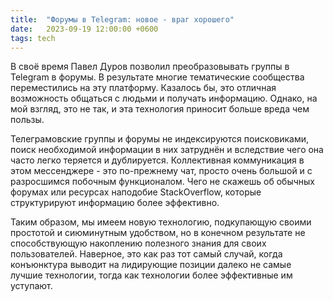 ```yaml
---
title:  "Форумы в Telegram: новое - враг хорошего"
date:   2023-09-19 12:00:00 +0600
tags: tech
---
```

В своё время Павел Дуров позволил преобразовывать группы в Telegram в форумы. В результате многие тематические сообщества переместились на эту платформу. Казалось бы, это отличная возможность общаться с людьми и получать информацию. Однако, на мой взгляд, это не так, и эта технология приносит больше вреда чем пользы.

Телеграмовские группы и форумы не индексируются поисковиками, поиск необходимой информации в них затруднён и вследствие чего она часто легко теряется и дублируется. Коллективная коммуникация в этом мессенджере - это по-прежнему чат, просто очень большой и с разросшимся побочным функционалом. Чего не скажешь об обычных форумах или ресурсах наподобие StackOverflow, которые структурируют информацию более эффективно.

Таким образом, мы имеем новую технологию, подкупающую своими простотой и сиюминутным удобством, но в конечном результате не способствующую накоплению полезного знания для своих пользователей. Наверное, это как раз тот самый случай, когда конъюнктура выводит на лидирующие позиции далеко не самые лучшие технологии, тогда как технологии более эффективные им уступают.
